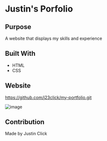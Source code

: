 # Justin's Porfolio

## Purpose
A website that displays my skills and experience

## Built With
* HTML
* CSS

## Website
https://github.com/j23click/my-portfolio.git

![image](https://user-images.githubusercontent.com/88456488/136154663-f55dc2fd-3050-4a78-aedb-98b81b6aba84.png)

## Contribution
Made by Justin Click
